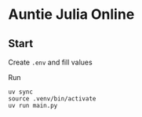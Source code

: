 # Auntie Julia Online

## Start

Create `.env` and fill values

Run

```shell
uv sync
source .venv/bin/activate
uv run main.py
```
